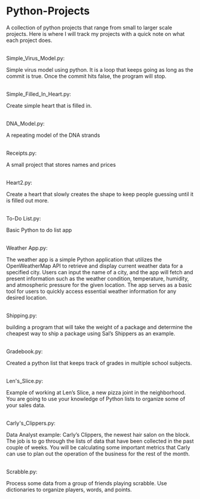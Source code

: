 # Python-Projects
A collection of python projects that range from small to larger scale projects. 
Here is where I will track my projects with a quick note on what each project does.

<br>
Simple_Virus_Model.py: 
    <br><p>Simple virus model using python. It is a loop that keeps going as long as the commit is true. Once the commit hits false, the program will stop.</p>

<br>
Simple_Filled_In_Heart.py: 
<br><p>Create simple heart that is filled in.</p>

<br>
 DNA_Model.py:
<br><p>A repeating model of the DNA strands</p>

<br>
Receipts.py:
<br><p>A small project that stores names and prices</p>

<br>
Heart2.py:
<br><p>Create a heart that slowly creates the shape to keep people guessing until it is filled out more.</p>

<br>
To-Do List.py:
<br><p>Basic Python to do list app </p>

<br>
Weather App.py:
<br><p>The weather app is a simple Python application that utilizes the OpenWeatherMap API to retrieve and display current weather data for a specified city. Users can input the name of a city, and the app will fetch and present information such as the weather condition, temperature, humidity, and atmospheric pressure for the given location. The app serves as a basic tool for users to quickly access essential weather information for any desired location.</p>

<br>
Shipping.py:
<br><p>building a program that will take the weight of a package and determine the cheapest way to ship a package using Sal’s Shippers as an example.</p>

<br>
Gradebook.py:
<br><p>Created a python list that keeps track of grades in multiple school subjects.</p>

<br>
Len's_Slice.py:
<br><p>Example of working at Len’s Slice, a new pizza joint in the neighborhood. You are going to use your knowledge of Python lists to organize some of your sales data.</p>

<br>
Carly's_Clippers.py:
<br><p> Data Analyst example: Carly’s Clippers, the newest hair salon on the block. The job is to go through the lists of data that have been collected in the past couple of weeks. You will be calculating some important metrics that Carly can use to plan out the operation of the business for the rest of the month.</p>

<br>
Scrabble.py:
<br><p> Process some data from a group of friends playing scrabble. Use dictionaries to organize players, words, and points.</p>

